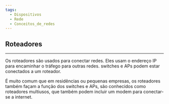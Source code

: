```yaml
---
tags:
  - Dispositivos
  - Rede
  - Conceitos_de_redes
---
```

## Roteadores
___

Os roteadores são usados para conectar redes. Eles usam o endereço IP para encaminhar o tráfego para outras redes. switches e APs podem estar conectados a um roteador.

É muito comum que em residências ou pequenas empresas, os roteadores também façam a função dos switches e APs, são conhecidos como roteadores multiusos, que também podem incluir um modem para conectar-se a internet.
